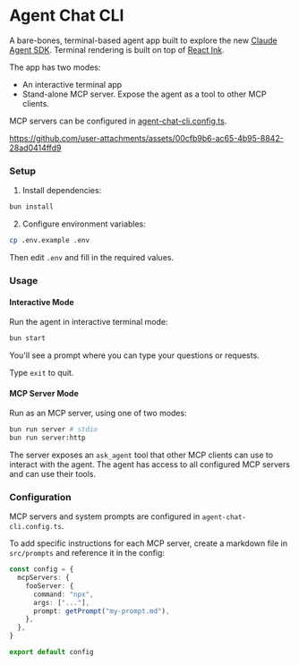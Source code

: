# Agent Chat CLI

A bare-bones, terminal-based agent app built to explore the new [Claude Agent SDK](https://docs.claude.com/en/api/agent-sdk/overview). Terminal rendering is built on top of [React Ink](https://github.com/vadimdemedes/ink).

The app has two modes:

- An interactive terminal app
- Stand-alone MCP server. Expose the agent as a tool to other MCP clients.

MCP servers can be configured in [agent-chat-cli.config.ts](agent-chat-cli.config.ts).

https://github.com/user-attachments/assets/00cfb9b6-ac65-4b95-8842-28ad0414ffd9

### Setup

1. Install dependencies:

```bash
bun install
```

2. Configure environment variables:

```bash
cp .env.example .env
```

Then edit `.env` and fill in the required values.

### Usage

#### Interactive Mode

Run the agent in interactive terminal mode:

```bash
bun start
```

You'll see a prompt where you can type your questions or requests.

Type `exit` to quit.

#### MCP Server Mode

Run as an MCP server, using one of two modes:

```bash
bun run server # stdio
bun run server:http
```

The server exposes an `ask_agent` tool that other MCP clients can use to interact with the agent. The agent has access to all configured MCP servers and can use their tools.

### Configuration

MCP servers and system prompts are configured in `agent-chat-cli.config.ts`.

To add specific instructions for each MCP server, create a markdown file in `src/prompts` and reference it in the config:

```ts
const config = {
  mcpServers: {
    fooServer: {
      command: "npx",
      args: ["..."],
      prompt: getPrompt("my-prompt.md"),
    },
  },
}

export default config
```

